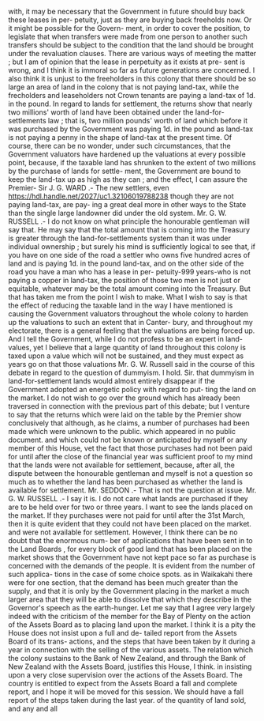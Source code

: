 with, it may be necessary that the Government in future should buy back these leases in per- petuity, just as they are buying back freeholds now. Or it might be possible for the Govern- ment, in order to cover the position, to legislate that when transfers were made from one person to another such transfers should be subject to the condition that the land should be brought under the revaluation clauses. There are various ways of meeting the matter ; but I am of opinion that the lease in perpetuity as it exists at pre- sent is wrong, and I think it is immoral so far as future generations are concerned. I also think it is unjust to the freeholders in this colony that there should be so large an area of land in the colony that is not paying land-tax, while the frecholders and leaseholders not Crown tenants are paying a land-tax of 1d. in the pound. In regard to lands for settlement, the returns show that nearly two millions' worth of land have been obtained under the land-for-settlements law ; that is, two million pounds' worth of land which before it was purchased by the Government was paying 1d. in the pound as land-tax is not paying a penny in the shape of land-tax at the present time. Of course, there can be no wonder, under such circumstances, that the Government valuators have hardened up the valuations at every possible point, because, if the taxable land has shrunken to the extent of two millions by the purchase of lands for settle- ment, the Government are bound to keep the land-tax up as high as they can ; and the effect, I can assure the Premier- Sir J. G. WARD .- The new settlers, even https://hdl.handle.net/2027/uc1.32106019788238 though they are not paying land-tax, are pay- ing a great deal more in other ways to the State than the single large landowner did under the old system. Mr. G. W. RUSSELL .- I do not know on what principle the honourable gentleman will say that. He may say that the total amount that is coming into the Treasury is greater through the land-for-settlements system than it was under individual ownership ; but surely his mind is sufficiently logical to see that, if you have on one side of the road a settler who owns five hundred acres of land and is paying 1d. in the pound land-tax, and on the other side of the road you have a man who has a lease in per- petuity-999 years-who is not paying a copper in land-tax, the position of those two men is not just or equitable, whatever may be the total amount coming into the Treasury. But that has taken me from the point I wish to make. What I wish to say is that the effect of reducing the taxable land in the way I have mentioned is causing the Government valuators throughout the whole colony to harden up the valuations to such an extent that in Canter- bury, and throughout my electorate, there is a general feeling that the valuations are being forced up. And I tell the Government, while I do not profess to be an expert in land-values, yet I believe that a large quantity of land throughout this colony is taxed upon a value which will not be sustained, and they must expect as years go on that those valuations Mr. G. W. Russell said in the course of this debate in regard to the question of dummyism. I hold. Sir. that dummyism in land-for-settlement lands would almost entirely disappear if the Government adopted an energetic policy with regard to put- ting the land on the market. I do not wish to go over the ground which has already been traversed in connection with the previous part of this debate; but I venture to say that the returns which were laid on the table by the Premier show conclusively that although, as he claims, a number of purchases had been made which were unknown to the public. which appeared in no public document. and which could not be known or anticipated by myself or any member of this House, vet the fact that those purchases had not been paid for until after the close of the financial year was sufficient proof to my mind that the lands were not available for settlement, because, after all, the dispute between the honourable gentleman and myself is not a question so much as to whether the land has been purchased as whether the land is available for settlement. Mr. SEDDON .- That is not the question at issue. Mr. G. W. RUSSELL .- I say it is. I do not care what lands are purchased if they are to be held over for two or three years. I want to see the lands placed on the market. If they purchases were not paid for until after the 31st March, then it is quite evident that they could not have been placed on the market. and were not available for settlement. However, I think there can be no doubt that the enormous num- ber of applications that have been sent in to the Land Boards , for every block of good land that has been placed on the market shows that the Government have not kept pace so far as purchase is concerned with the demands of the people. It is evident from the number of such applica- tions in the case of some choice spots. as in Waikakahi there were for one section, that the demand has been much greater than the supply, and that it is only by the Government placing in the market a much larger area that they will be able to dissolve that which they describe in the Governor's speech as the earth-hunger. Let me say that I agree very largely indeed with the criticism of the member for the Bay of Plenty on the action of the Assets Board as to placing land upon the market. I think it is a pity the House does not insist upon a full and de- tailed report from the Assets Board of its trans- actions, and the steps that have been taken by it during a year in connection with the selling of the various assets. The relation which the colony sustains to the Bank of New Zealand, and through the Bank of New Zealand with the Assets Board, justifies this House, I think. in insisting upon a very close supervision over the actions of the Assets Board. The country is entitled to expect from the Assets Board a fall and complete report, and I hope it will be moved for this session. We should have a fall report of the steps taken during the last year. of the quantity of land sold, and any and all 